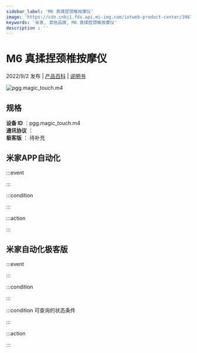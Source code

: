 ```yaml
---
sidebar_label: 'M6 真揉捏颈椎按摩仪'
image: 'https://cdn.cnbj1.fds.api.mi-img.com/iotweb-product-center/39677adb6a1b88d983b3af345af5a00f_1645585878097.png?GalaxyAccessKeyId=AKVGLQWBOVIRQ3XLEW&Expires=9223372036854775807&Signature=PbJS97gGlb7JhFc1stET/AviyaI='
keywords: '米家, 其他品牌, M6 真揉捏颈椎按摩仪'
description : ''
---
```

# M6 真揉捏颈椎按摩仪

2022/9/2 发布 | [产品百科](https://home.mi.com/webapp/content/baike/product/index.html?model=pgg.magic_touch.m4/) | [说明书](https://home.mi.com/views/introduction.html?model=pgg.magic_touch.m4&region=cn)

![pgg.magic_touch.m4](https://cdn.cnbj1.fds.api.mi-img.com/iotweb-product-center/39677adb6a1b88d983b3af345af5a00f_1645585878097.png?GalaxyAccessKeyId=AKVGLQWBOVIRQ3XLEW&Expires=9223372036854775807&Signature=PbJS97gGlb7JhFc1stET/AviyaI=)

## 规格  
> 
**设备 ID** ：pgg.magic_touch.m4  
**通讯协议** ：  
**极客版**  ： 待补充 


## 米家APP自动化  

:::event  

:::

:::condition  

:::

:::action   

:::

## 米家自动化极客版  

:::event  

:::

:::condition  

:::

:::condition 可查询的状态条件  

:::

:::action  

:::

        
